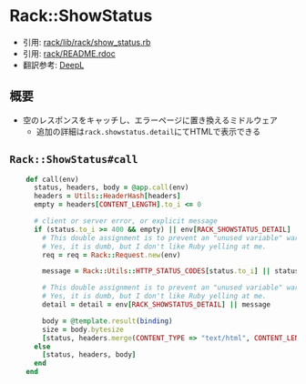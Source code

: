 # Rack::ShowStatus
- 引用: [rack/lib/rack/show_status.rb](https://github.com/rack/rack/blob/master/lib/rack/show_status.rb)
- 引用: [rack/README.rdoc](https://github.com/rack/rack/blob/master/README.rdoc)
- 翻訳参考: [DeepL](https://www.deepl.com/translator)

## 概要
- 空のレスポンスをキャッチし、エラーページに置き換えるミドルウェア
  - 追加の詳細は`rack.showstatus.detail`にてHTMLで表示できる

## `Rack::ShowStatus#call`
```ruby
    def call(env)
      status, headers, body = @app.call(env)
      headers = Utils::HeaderHash[headers]
      empty = headers[CONTENT_LENGTH].to_i <= 0

      # client or server error, or explicit message
      if (status.to_i >= 400 && empty) || env[RACK_SHOWSTATUS_DETAIL]
        # This double assignment is to prevent an "unused variable" warning.
        # Yes, it is dumb, but I don't like Ruby yelling at me.
        req = req = Rack::Request.new(env)

        message = Rack::Utils::HTTP_STATUS_CODES[status.to_i] || status.to_s

        # This double assignment is to prevent an "unused variable" warning.
        # Yes, it is dumb, but I don't like Ruby yelling at me.
        detail = detail = env[RACK_SHOWSTATUS_DETAIL] || message

        body = @template.result(binding)
        size = body.bytesize
        [status, headers.merge(CONTENT_TYPE => "text/html", CONTENT_LENGTH => size.to_s), [body]]
      else
        [status, headers, body]
      end
    end
```
